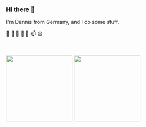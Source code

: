 ### Hi there 👋


I'm Dennis from Germany, and I do some stuff.


🔭
🌱
👯
🤔
💬
📫
😄


<br>

<p>
  <img height="180em" src="https://github-readme-stats.vercel.app/api?username=Trek13&show_icons=true&hide_border=true&&count_private=true&include_all_commits=true" />
  <img height="180em" src="https://github-readme-stats.vercel.app/api/top-langs/?username=Trek13&exclude_repo=KNN-Image-Classification&show_icons=true&hide_border=true&layout=compact&langs_count=8" />
</p>
